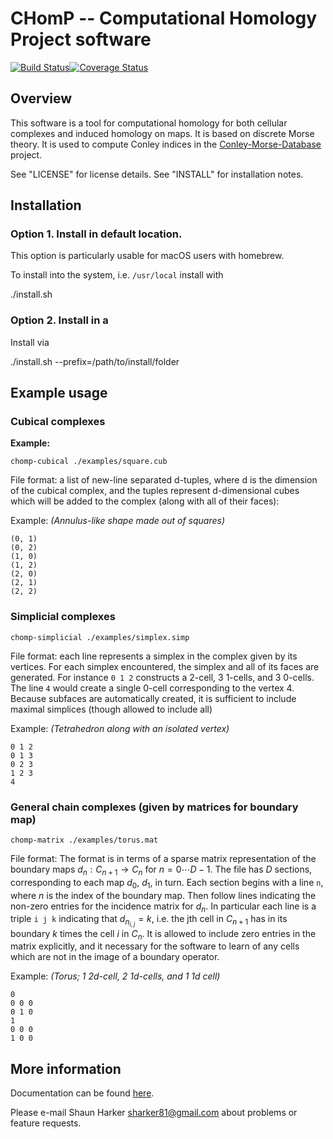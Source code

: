 # CHomP -- Computational Homology Project software

[![Build Status](https://travis-ci.org/shaunharker/CHomP.svg?branch=master)](https://travis-ci.org/shaunharker/CHomP)[![Coverage Status](https://coveralls.io/repos/shaunharker/CHomP/badge.svg?branch=master)](https://coveralls.io/r/shaunharker/CHomP?branch=master)



## Overview 
This software is a tool for computational homology for both cellular complexes and induced homology on maps. It is based on discrete Morse theory. It is used to compute Conley indices in the [Conley-Morse-Database](https://github.com/shaunharker/conley-morse-database) project.

See "LICENSE" for license details.
See "INSTALL" for installation notes.

## Installation

### Option 1. Install in default location.

This option is particularly usable for macOS users with homebrew.

To install into the system, i.e. `/usr/local` install with

./install.sh

### Option 2. Install in a
Install via

./install.sh --prefix=/path/to/install/folder


## Example usage

### Cubical complexes

**Example:**

    chomp-cubical ./examples/square.cub

File format: a list of new-line separated d-tuples, where d is the dimension of the cubical complex, and the tuples represent d-dimensional cubes which will be added to the complex (along with all of their faces):

Example: _(Annulus-like shape made out of squares)_
```
(0, 1)
(0, 2)
(1, 0)
(1, 2)
(2, 0)
(2, 1)
(2, 2)
```

### Simplicial complexes

    chomp-simplicial ./examples/simplex.simp

File format: each line represents a simplex in the complex given by its vertices. For each simplex encountered, the simplex and all of its faces are generated. For instance `0 1 2` constructs a 2-cell, 3 1-cells, and 3 0-cells. The line `4` would create a single 0-cell corresponding to the vertex 4. Because subfaces are automatically created, it is sufficient to include maximal simplices (though allowed to include all)

Example: _(Tetrahedron along with an isolated vertex)_
```
0 1 2
0 1 3
0 2 3
1 2 3
4
```


### General chain complexes (given by matrices for boundary map)

    chomp-matrix ./examples/torus.mat

File format: The format is in terms of a sparse matrix representation of the boundary maps $d_n : C_{n+1} \to C_{n}$ for $n = 0 \cdots D-1$. The file has $D$ sections, corresponding to each map $d_0$, $d_1$, in turn. Each section begins with a line `n`, where $n$ is the index of the boundary map. Then follow lines indicating the non-zero entries for the incidence matrix for $d_n$. In particular each line is a triple `i j k` indicating that $d_{n}_{i,j} = k$, i.e. the jth cell in $C_{n+1}$ has in its boundary $k$ times the cell $i$ in $C_{n}$. It is allowed to include zero entries in the matrix explicitly, and it necessary for the software to learn of any cells which are not in the image of a boundary operator. 

Example: _(Torus; 1 2d-cell, 2 1d-cells, and 1 1d cell)_

```
0
0 0 0
0 1 0
1
0 0 0
1 0 0
```

## More information

Documentation can be found [here](http://chomp.rutgers.edu/Projects/Databases_for_the_Global_Dynamics/software/LorentzCenterAugust2014.pdf).

Please e-mail Shaun Harker sharker81@gmail.com
about problems or feature requests.
